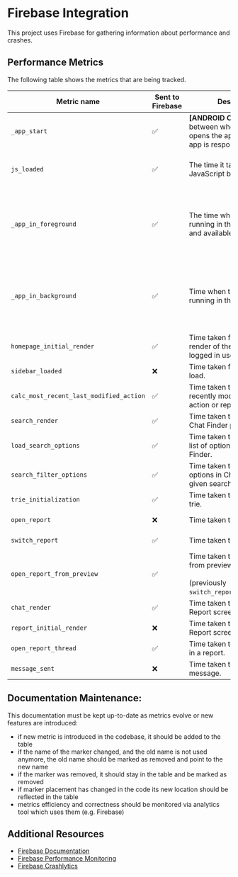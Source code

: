 # Firebase Integration

This project uses Firebase for gathering information about performance and crashes.

## Performance Metrics

The following table shows the metrics that are being tracked.

| Metric name | Sent to Firebase | Description | Start time | End time |
|----------|----------|----------|----------|----------|
| `_app_start`   | ✅ | **[ANDROID ONLY]** The time between when the user opens the app and when the app is responsive.     | Starts when the app's `FirebasePerfProvider` `ContentProvider` completes its `onCreate` method.     | Stops when the first activity's `onResume()` method is called.     |
| `js_loaded`    | ✅ | The time it takes for the JavaScript bundle to load. | **Android:** Starts in the `onCreate` method.<br><br>**iOS:** Starts in the AppDelegate's `didFinishLaunchingWithOptions` method.    | Stops at the first render of the app via native module on the JS side.     |
| `_app_in_foreground`    | ✅ | The time when the app is running in the foreground and available to the user.     | **Android:** Starts when the first activity to reach the foreground has its `onResume()` method called. <br><br>**iOS:** Starts when the application receives the `UIApplicationDidBecomeActiveNotification` notification.   | **Android:** Stops when the last activity to leave the foreground has its `onStop()` method called. <br><br>**iOS:** Stops when it receives the `UIApplicationWillResignActiveNotification` notification.     |
| `_app_in_background`    | ✅ | Time when the app is running in the background.     | **Android:** Starts when the last activity to leave the foreground has its `onStop()` method called. <br><br>**iOS:** Starts when the application receives the `UIApplicationWillResignActiveNotification` notification.   | **Android:** Stops when the first activity to reach the foreground has its `onResume()` method called. <br><br>**iOS:** Stops when it receives the `UIApplicationDidBecomeActiveNotification` notification.     |
| `homepage_initial_render`   | ✅ | Time taken for the initial render of the app for a logged in user.     | Starts at the beginning of the initial render of the app.     | Stops at the end of the initial render process.     |
| `sidebar_loaded`    | ❌ | Time taken for the Sidebar to load.     | Starts when the Sidebar is mounted.     | Stops when the Splash Screen is hidden.     |
| `calc_most_recent_last_modified_action`    | ✅ | Time taken to find the most recently modified report action or report.     | Starts when the app reconnects to **the** network     | Ends when the app reconnects to the network and the most recent report action or report is found.     |
| `search_render`   | ✅ | Time taken to render the Chat Finder page.     | Starts when the Chat Finder icon in LHN is pressed.     | Stops when the list of available options is rendered for the first time.     |
| `load_search_options`    | ✅ | Time taken to generate the list of options used in Chat Finder.     | Starts when the `getSearchOptions` function is called.     | Stops when the list of available options is generated.     |
| `search_filter_options`    | ✅ | Time taken to filter search options in Chat Finder by given search value.     | Starts when user types something in the Chat Finder search input.     | Stops when the list of filtered options is generated.     |
| `trie_initialization`   | ✅ | Time taken to build the emoji trie.     | Starts when emoji trie begins to build.     | Stops when emoji trie building is complete.     |
| `open_report`    | ❌ | Time taken to open a report.     | Starts when the row in the `LHNOptionsList` is pressed.     | Stops when the `ReportActionsList` finishes laying out.     |
| `switch_report`    | ✅ | Time taken to open report.     | Starts when the chat in the LHN is pressed.      | Stops when the `ReportActionsList` finishes laying out.     |
| `open_report_from_preview`   | ✅ | Time taken to open a report from preview.<br><br>(previously `switch_report_from_preview`)    | Starts when the user presses the Report Preview.     | Stops when the `ReportActionsList` finishes laying out.     |
| `chat_render`    | ✅ | Time taken to render  the Report screen.     | Starts when the `ReportScreen` is being rendered for the first time.     | Stops once the `ReportScreen` component is mounted.     |
| `report_initial_render`   | ❌ | Time taken to render the Report screen.     | Starts when the first item is rendered in the `LHNOptionsList`.     | Stops when the `ReportActionsList` finishes laying out.     |
| `open_report_thread`   | ✅ | Time taken to open a thread in a report.     | Starts when user presses Report Action Item.     | Stops when the `ReportActionsList` finishes laying out.     |
| `message_sent`    | ❌ | Time taken to send a message.     | Starts when the new message is sent.     | Stops when the message is being rendered in the chat.     |

## Documentation Maintenance:
This documentation must be kept up-to-date as metrics evolve or new features are introduced:
- if new metric is introduced in the codebase, it should be added to the table
- if the name of the marker changed, and the old name is not used anymore, the old name should be marked as removed and point to the new name
- if the marker was removed, it should stay in the table and be marked as removed
- if marker placement has changed in the code its new location should be reflected in the table
- metrics efficiency and correctness should be monitored via analytics tool which uses them (e.g. Firebase)


## Additional Resources

- [Firebase Documentation](https://firebase.google.com/docs)
- [Firebase Performance Monitoring](https://firebase.google.com/docs/perf-mon)
- [Firebase Crashlytics](https://firebase.google.com/docs/crashlytics)